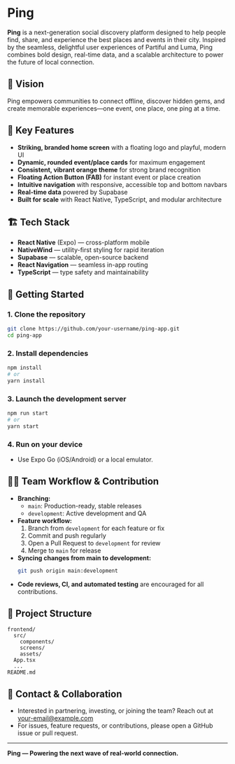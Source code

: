 # Ping

**Ping** is a next-generation social discovery platform designed to help people find, share, and experience the best places and events in their city. Inspired by the seamless, delightful user experiences of Partiful and Luma, Ping combines bold design, real-time data, and a scalable architecture to power the future of local connection.

## 🚀 Vision
Ping empowers communities to connect offline, discover hidden gems, and create memorable experiences—one event, one place, one ping at a time.

## 🌟 Key Features
- **Striking, branded home screen** with a floating logo and playful, modern UI
- **Dynamic, rounded event/place cards** for maximum engagement
- **Consistent, vibrant orange theme** for strong brand recognition
- **Floating Action Button (FAB)** for instant event or place creation
- **Intuitive navigation** with responsive, accessible top and bottom navbars
- **Real-time data** powered by Supabase
- **Built for scale** with React Native, TypeScript, and modular architecture

## 🏗️ Tech Stack
- **React Native** (Expo) — cross-platform mobile
- **NativeWind** — utility-first styling for rapid iteration
- **Supabase** — scalable, open-source backend
- **React Navigation** — seamless in-app routing
- **TypeScript** — type safety and maintainability

## 🏁 Getting Started

### 1. Clone the repository
```sh
git clone https://github.com/your-username/ping-app.git
cd ping-app
```

### 2. Install dependencies
```sh
npm install
# or
yarn install
```

### 3. Launch the development server
```sh
npm run start
# or
yarn start
```

### 4. Run on your device
- Use Expo Go (iOS/Android) or a local emulator.

## 🧑‍💻 Team Workflow & Contribution
- **Branching:**
  - `main`: Production-ready, stable releases
  - `development`: Active development and QA
- **Feature workflow:**
  1. Branch from `development` for each feature or fix
  2. Commit and push regularly
  3. Open a Pull Request to `development` for review
  4. Merge to `main` for release
- **Syncing changes from main to development:**
  ```sh
  git push origin main:development
  ```
- **Code reviews, CI, and automated testing** are encouraged for all contributions.

## 📂 Project Structure
```
frontend/
  src/
    components/
    screens/
    assets/
  App.tsx
  ...
README.md
```

## 🤝 Contact & Collaboration
- Interested in partnering, investing, or joining the team? Reach out at [your-email@example.com](mailto:your-email@example.com)
- For issues, feature requests, or contributions, please open a GitHub issue or pull request.

---

**Ping — Powering the next wave of real-world connection.** 